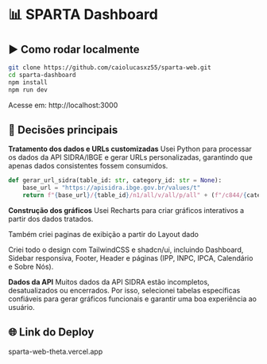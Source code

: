 # 📊 SPARTA Dashboard

## ▶ Como rodar localmente

```bash
git clone https://github.com/caiolucasxz55/sparta-web.git
cd sparta-dashboard
npm install
npm run dev
```

Acesse em: http://localhost:3000

## 🧭 Decisões principais

**Tratamento dos dados e URLs customizadas**
Usei Python para processar os dados da API SIDRA/IBGE e gerar URLs personalizadas, garantindo que apenas dados consistentes fossem consumidos.

```python
def gerar_url_sidra(table_id: str, category_id: str = None):
    base_url = "https://apisidra.ibge.gov.br/values/t"
    return f"{base_url}/{table_id}/n1/all/v/all/p/all" + (f"/c844/{category_id}" if category_id else "")
```

**Construção dos gráficos**
Usei Recharts para criar gráficos interativos a partir dos dados tratados.

Também criei paginas de exibição a partir do Layout dado

Criei todo o design com TailwindCSS e shadcn/ui, incluindo Dashboard, Sidebar responsiva, Footer, Header e páginas (IPP, INPC, IPCA, Calendário e Sobre Nós).

**Dados da API**
Muitos dados da API SIDRA estão incompletos, desatualizados ou encerrados.
Por isso, selecionei tabelas específicas confiáveis para gerar gráficos funcionais e garantir uma boa experiência ao usuário.

## 🌐 Link do Deploy

sparta-web-theta.vercel.app
